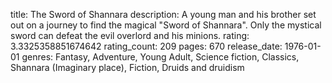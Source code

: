title: The Sword of Shannara
description: A young man and his brother set out on a journey to find the magical "Sword of Shannara".  Only the mystical sword can defeat the evil overlord and his minions.
rating: 3.3325358851674642
rating_count: 209
pages: 670
release_date: 1976-01-01
genres: Fantasy, Adventure, Young Adult, Science fiction, Classics, Shannara (Imaginary place), Fiction, Druids and druidism